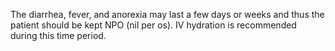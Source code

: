 The diarrhea, fever, and anorexia may last a few days or weeks and thus the patient should be kept NPO (nil per os). IV hydration is recommended during this time period.